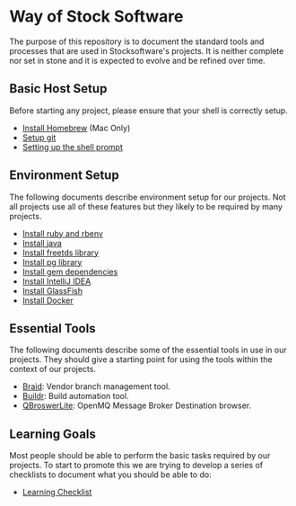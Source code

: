 # Way of Stock Software

The purpose of this repository is to document the standard tools and processes that are used
in Stocksoftware's projects. It is neither complete nor set in stone and it is expected to
evolve and be refined over time.

## Basic Host Setup

Before starting any project, please ensure that your shell is correctly setup.

* [Install Homebrew](InstallHomebrew.md) (Mac Only)
* [Setup git](SetupGit.md)
* [Setting up the shell prompt](SetupShellPrompt.md)

## Environment Setup

The following documents describe environment setup for our projects. Not all projects use all of these
features but they likely to be required by many projects.

* [Install ruby and rbenv](InstallRuby.md)
* [Install java](InstallJava.md)
* [Install freetds library](InstallFreeTDS.md)
* [Install pg library](InstallPg.md)
* [Install gem dependencies](InstallGemDependencies.md)
* [Install IntelliJ IDEA](InstallIntellijIDEA.md)
* [Install GlassFish](InstallGlassFish.md)
* [Install Docker](InstallDocker.md)

## Essential Tools

The following documents describe some of the essential tools in use in our projects. They should give a starting
point for using the tools within the context of our projects.

* [Braid](HowToBraid.md): Vendor branch management tool.
* [Buildr](HowToBuildr.md): Build automation tool.
* [QBroswerLite](QBrowserLite.md): OpenMQ Message Broker Destination browser.

## Learning Goals

Most people should be able to perform the basic tasks required by our projects. To start to promote this
we are trying to develop a series of checklists to document what you should be able to do:

* [Learning Checklist](LearningChecklist.md)
